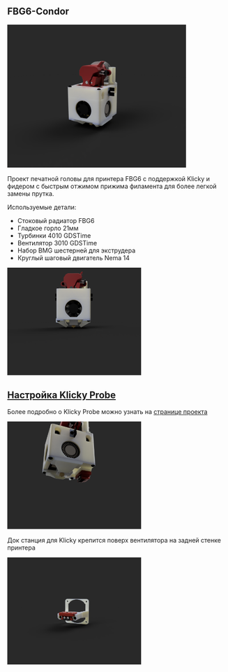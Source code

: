 ## FBG6-Condor

<img src="./PIC/pic1.png" alt="pic1" style="zoom:40%;" />

Проект печатной головы для принтера FBG6 с поддержкой Klicky и фидером с быстрым отжимом прижима филамента для более легкой замены прутка.

Используемые детали:
- Стоковый радиатор FBG6
- Гладкое горло 21мм
- Турбинки 4010 GDSTime
- Вентилятор 3010 GDSTime
- Набор BMG шестерней для экструдера
- Круглый шаговый двигатель Nema 14 

<img src="./PIC/pic2.png" alt="pic2" style="zoom:30%;" />

## [Настройка Klicky Probe](https://github.com/Chiffa-C3/FBG6-Condor/tree/main/Klicky)

Более подробно о Klicky Probe можно узнать на [странице проекта](https://github.com/jlas1/Klicky-Probe/tree/main)

<img src="./PIC/pic5.png" alt="pic5" style="zoom:30%;" />

Док станция для Klicky крепится поверх вентилятора на задней стенке принтера

<img src="./PIC/pic6.png" alt="pic1" style="zoom:30%;" />